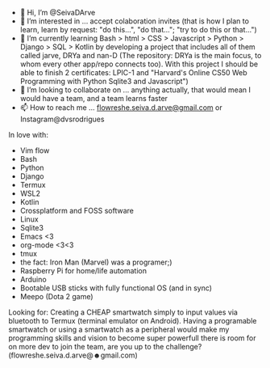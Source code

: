 - 👋 Hi, I’m @SeivaDArve
- 👀 I’m interested in ... accept colaboration invites (that is how I plan to learn, learn by request: "do this...", "do that..."; "try to do this or that...")
- 🌱 I’m currently learning Bash > html > CSS > Javascript > Python > Django > SQL > Kotlin by developing a project that includes all of them called jarve, DRYa and nan-D (The repository: DRYa is the main focus, to whom every other app/repo connects too). With this project I should be able to finish 2 certificates: LPIC-1 and "Harvard's Online CS50 Web Programming with Python Sqlite3 and Javascript")
- 💞️ I’m looking to collaborate on ... anything actually, that would mean I would have a team, and a team learns faster
- 📫 How to reach me ... flowreshe.seiva.d.arve@gmail.com or Instagram@dvsrodrigues


In love with:
- Vim flow
- Bash
- Python
- Django
- Termux
- WSL2
- Kotlin
- Crossplatform and FOSS software
- Linux
- Sqlite3
- Emacs <3
- org-mode <3<3
- tmux
- the fact: Iron Man (Marvel) was a programer;)
- Raspberry Pi for home/life automation
- Arduino
- Bootable USB sticks with fully functional OS (and in sync)
- Meepo (Dota 2 game)

Looking for: Creating a CHEAP smartwatch simply to input values via bluetooth to Termux (terminal emulator on Android).
  Having a programable smartwatch or using a smartwatch as a peripheral would make my programming skills and vision to become super powerfull
  there is room for on more dev to join the team, are you up to the challenge? (flowreshe.seiva.d.arve@☻gmail.com)
  
<!---
SeivaDArve/SeivaDArve is a ✨ special ✨ repository because its `README.md` (this file) appears on your GitHub profile.
You can click the Preview link to take a look at your changes.
--->
